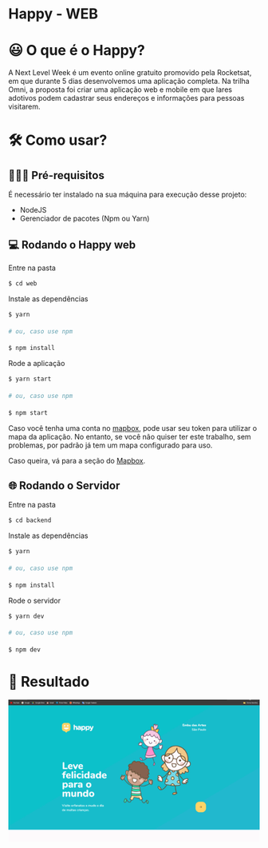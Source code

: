 
# Happy - WEB

# 😃 O que é o Happy?

A Next Level Week é um evento online gratuito promovido pela Rocketsat, em que durante 5 dias desenvolvemos uma aplicação completa. Na trilha Omni, a proposta foi criar uma aplicação web e mobile em que lares adotivos podem cadastrar seus endereços e informações para pessoas visitarem.

# 🛠️ Como usar?

## 🏋🏽‍♂️ Pré-requisitos

É necessário ter instalado na sua máquina para execução desse projeto:

- NodeJS
- Gerenciador de pacotes (Npm ou Yarn)

## 💻 Rodando o Happy web

Entre na pasta

```bash
$ cd web
```

Instale as dependências

```bash
$ yarn

# ou, caso use npm

$ npm install
```

Rode a aplicação

```bash
$ yarn start

# ou, caso use npm

$ npm start
```

Caso você tenha uma conta no [mapbox](https://www.mapbox.com/), pode usar seu token para utilizar o mapa da aplicação. No entanto, se você não quiser ter este trabalho, sem problemas, por padrão já tem um mapa configurado para uso.

Caso queira, vá para a seção do [Mapbox](https://github.com/mjulialobo/happy/blob/main/README.md#-mapbox).

## 🌐 Rodando o Servidor

Entre na pasta

```bash
$ cd backend
```

Instale as dependências

```bash
$ yarn

# ou, caso use npm

$ npm install
```

Rode o servidor

```bash
$ yarn dev

# ou, caso use npm

$ npm dev
```

# 📖 Resultado
![Alt Text](https://raw.githubusercontent.com/RodrigoSaantos/happy-web/main/happy_web.gif)

